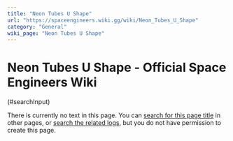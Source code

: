 ```yaml
---
title: "Neon Tubes U Shape"
url: "https://spaceengineers.wiki.gg/wiki/Neon_Tubes_U_Shape"
category: "General"
wiki_page: "Neon Tubes U Shape"
---
```


# Neon Tubes U Shape - Official Space Engineers Wiki

(#searchInput)

There is currently no text in this page. You can [search for this page title](https://spaceengineers.wiki.gg/wiki/Special:Search/Neon_Tubes_U_Shape "Special:Search/Neon Tubes U Shape") in other pages, or [search the related logs](https://spaceengineers.wiki.gg/wiki/Special:Log?page=Neon_Tubes_U_Shape), but you do not have permission to create this page.